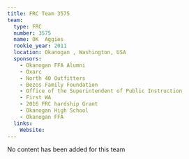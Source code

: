 ```yaml
---
title: FRC Team 3575
team:
  type: FRC
  number: 3575
  name: OK  Aggies
  rookie_year: 2011
  location: Okanogan , Washington, USA
  sponsors:
    - Okanogan FFA Alumni
    - Oxarc
    - North 40 Outfitters
    - Bezos Family Foundation
    - Office of the Superintendent of Public Instruction
    - First WA
    - 2016 FRC hardship Grant
    - Okanogan High School
    - Okanogan FFA
  links:
    Website: 
---
```

No content has been added for this team